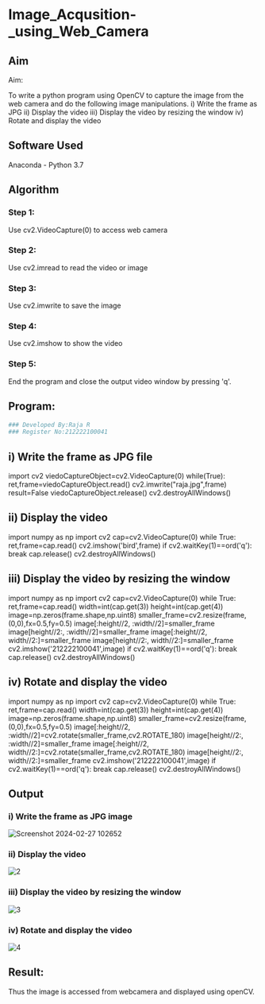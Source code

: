 # Image_Acqusition-_using_Web_Camera
## Aim
 
Aim:
 
To write a python program using OpenCV to capture the image from the web camera and do the following image manipulations.
i) Write the frame as JPG 
ii) Display the video 
iii) Display the video by resizing the window
iv) Rotate and display the video

## Software Used
Anaconda - Python 3.7
## Algorithm
### Step 1:

Use cv2.VideoCapture(0) to access web camera
<br>
### Step 2:

Use cv2.imread to read the video or image
<br>
### Step 3:

Use cv2.imwrite to save the image
<br>
### Step 4:

Use cv2.imshow to show the video
<br>
### Step 5:

End the program and close the output video window by pressing 'q'.
<br>

## Program:
``` Python
### Developed By:Raja R
### Register No:212222100041
```
## i) Write the frame as JPG file

import cv2
viedoCaptureObject=cv2.VideoCapture(0)
while(True):
    ret,frame=viedoCaptureObject.read()
    cv2.imwrite("raja.jpg",frame)
    result=False
viedoCaptureObject.release()
cv2.destroyAllWindows()


## ii) Display the video

import numpy as np
import cv2
cap=cv2.VideoCapture(0)
while True:
    ret,frame=cap.read()
    cv2.imshow('bird',frame)
    if cv2.waitKey(1)==ord('q'):
        break
cap.release()
cv2.destroyAllWindows()


## iii) Display the video by resizing the window


import numpy as np
import cv2
cap=cv2.VideoCapture(0)
while True:
    ret,frame=cap.read()
    width=int(cap.get(3))
    height=int(cap.get(4))
    image=np.zeros(frame.shape,np.uint8)
    smaller_frame=cv2.resize(frame,(0,0),fx=0.5,fy=0.5)
    image[:height//2, :width//2]=smaller_frame
    image[height//2:, :width//2]=smaller_frame
    image[:height//2, width//2:]=smaller_frame
    image[height//2:, width//2:]=smaller_frame
    cv2.imshow('212222100041',image)
    if cv2.waitKey(1)==ord('q'):
        break
cap.release()
cv2.destroyAllWindows()


## iv) Rotate and display the video

import numpy as np
import cv2
cap=cv2.VideoCapture(0)
while True:
    ret,frame=cap.read()
    width=int(cap.get(3))
    height=int(cap.get(4))
    image=np.zeros(frame.shape,np.uint8)
    smaller_frame=cv2.resize(frame,(0,0),fx=0.5,fy=0.5)
    image[:height//2, :width//2]=cv2.rotate(smaller_frame,cv2.ROTATE_180)
    image[height//2:, :width//2]=smaller_frame
    image[:height//2, width//2:]=cv2.rotate(smaller_frame,cv2.ROTATE_180)
    image[height//2:, width//2:]=smaller_frame
    cv2.imshow('212222100041',image)
    if cv2.waitKey(1)==ord('q'):
        break
cap.release()
cv2.destroyAllWindows()








## Output

### i) Write the frame as JPG image

![Screenshot 2024-02-27 102652](https://github.com/Raja8334/Image_Acqusition-_using_Web_Camera/assets/120719634/4eaafd18-98a3-4d8e-a548-970bf29e0644)


### ii) Display the video

![2](https://github.com/Raja8334/Image_Acqusition-_using_Web_Camera/assets/120719634/dfaf4b00-4326-49e2-aa52-c6f441374c5c)

### iii) Display the video by resizing the window


![3](https://github.com/Raja8334/Image_Acqusition-_using_Web_Camera/assets/120719634/dada9502-f3cd-4c05-bfcf-79b3814ee4a6)



### iv) Rotate and display the video


![4](https://github.com/Raja8334/Image_Acqusition-_using_Web_Camera/assets/120719634/e3492c19-e820-45c5-a4e1-be6687e58aa8)


## Result:
Thus the image is accessed from webcamera and displayed using openCV.
